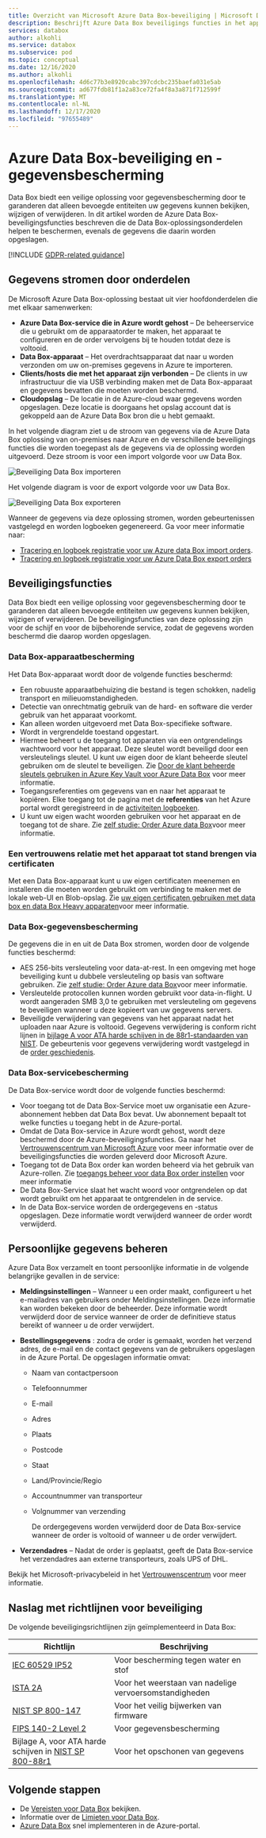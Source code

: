 ```yaml
---
title: Overzicht van Microsoft Azure Data Box-beveiliging | Microsoft Docs in gegevens
description: Beschrijft Azure Data Box beveiligings functies in het apparaat, de service en de gegevens die zich op Data Box bevinden.
services: databox
author: alkohli
ms.service: databox
ms.subservice: pod
ms.topic: conceptual
ms.date: 12/16/2020
ms.author: alkohli
ms.openlocfilehash: 4d6c77b3e8920cabc397cdcbc235baefa031e5ab
ms.sourcegitcommit: ad677fdb81f1a2a83ce72fa4f8a3a871f712599f
ms.translationtype: MT
ms.contentlocale: nl-NL
ms.lasthandoff: 12/17/2020
ms.locfileid: "97655489"
---
```

# <a name="azure-data-box-security-and-data-protection"></a>Azure Data Box-beveiliging en -gegevensbescherming

Data Box biedt een veilige oplossing voor gegevensbescherming door te garanderen dat alleen bevoegde entiteiten uw gegevens kunnen bekijken, wijzigen of verwijderen. In dit artikel worden de Azure Data Box-beveiligingsfuncties beschreven die de Data Box-oplossingsonderdelen helpen te beschermen, evenals de gegevens die daarin worden opgeslagen.

[!INCLUDE [GDPR-related guidance](../../includes/gdpr-intro-sentence.md)]

## <a name="data-flow-through-components"></a>Gegevens stromen door onderdelen

De Microsoft Azure Data Box-oplossing bestaat uit vier hoofdonderdelen die met elkaar samenwerken:

- **Azure Data Box-service die in Azure wordt gehost** – De beheerservice die u gebruikt om de apparaatorder te maken, het apparaat te configureren en de order vervolgens bij te houden totdat deze is voltooid.
- **Data Box-apparaat** – Het overdrachtsapparaat dat naar u worden verzonden om uw on-premises gegevens in Azure te importeren.
- **Clients/hosts die met het apparaat zijn verbonden** – De clients in uw infrastructuur die via USB verbinding maken met de Data Box-apparaat en gegevens bevatten die moeten worden beschermd.
- **Cloudopslag** – De locatie in de Azure-cloud waar gegevens worden opgeslagen. Deze locatie is doorgaans het opslag account dat is gekoppeld aan de Azure Data Box bron die u hebt gemaakt.

In het volgende diagram ziet u de stroom van gegevens via de Azure Data Box oplossing van on-premises naar Azure en de verschillende beveiligings functies die worden toegepast als de gegevens via de oplossing worden uitgevoerd. Deze stroom is voor een import volgorde voor uw Data Box.

![Beveiliging Data Box importeren](media/data-box-security/data-box-security-import.png)

Het volgende diagram is voor de export volgorde voor uw Data Box.

![Beveiliging Data Box exporteren](media/data-box-security/data-box-security-export.png)

Wanneer de gegevens via deze oplossing stromen, worden gebeurtenissen vastgelegd en worden logboeken gegenereerd. Ga voor meer informatie naar:

- [Tracering en logboek registratie voor uw Azure data Box import orders](data-box-logs.md).
- [Tracering en logboek registratie voor uw Azure Data Box export orders](data-box-export-logs.md)

## <a name="security-features"></a>Beveiligingsfuncties

Data Box biedt een veilige oplossing voor gegevensbescherming door te garanderen dat alleen bevoegde entiteiten uw gegevens kunnen bekijken, wijzigen of verwijderen. De beveiligingsfuncties van deze oplossing zijn voor de schijf en voor de bijbehorende service, zodat de gegevens worden beschermd die daarop worden opgeslagen.

### <a name="data-box-device-protection"></a>Data Box-apparaatbescherming

Het Data Box-apparaat wordt door de volgende functies beschermd:

- Een robuuste apparaatbehuizing die bestand is tegen schokken, nadelig transport en milieuomstandigheden. 
- Detectie van onrechtmatig gebruik van de hard- en software die verder gebruik van het apparaat voorkomt.
- Kan alleen worden uitgevoerd met Data Box-specifieke software.
- Wordt in vergrendelde toestand opgestart.
- Hiermee beheert u de toegang tot apparaten via een ontgrendelings wachtwoord voor het apparaat. Deze sleutel wordt beveiligd door een versleutelings sleutel. U kunt uw eigen door de klant beheerde sleutel gebruiken om de sleutel te beveiligen. Zie [Door de klant beheerde sleutels gebruiken in Azure Key Vault voor Azure Data Box](data-box-customer-managed-encryption-key-portal.md) voor meer informatie.
- Toegangsreferenties om gegevens van en naar het apparaat te kopiëren. Elke toegang tot de pagina met de **referenties** van het Azure portal wordt geregistreerd in de [activiteiten logboeken](data-box-logs.md#query-activity-logs-during-setup).
- U kunt uw eigen wacht woorden gebruiken voor het apparaat en de toegang tot de share. Zie [zelf studie: Order Azure data Box](data-box-deploy-ordered.md)voor meer informatie.

### <a name="establish-trust-with-the-device-via-certificates"></a>Een vertrouwens relatie met het apparaat tot stand brengen via certificaten

Met een Data Box-apparaat kunt u uw eigen certificaten meenemen en installeren die moeten worden gebruikt om verbinding te maken met de lokale web-UI en Blob-opslag. Zie [uw eigen certificaten gebruiken met data box en data Box Heavy apparaten](data-box-bring-your-own-certificates.md)voor meer informatie.

### <a name="data-box-data-protection"></a>Data Box-gegevensbescherming

De gegevens die in en uit de Data Box stromen, worden door de volgende functies beschermd:

- AES 256-bits versleuteling voor data-at-rest. In een omgeving met hoge beveiliging kunt u dubbele versleuteling op basis van software gebruiken. Zie [zelf studie: Order Azure data Box](data-box-deploy-ordered.md)voor meer informatie.
- Versleutelde protocollen kunnen worden gebruikt voor data-in-flight. U wordt aangeraden SMB 3,0 te gebruiken met versleuteling om gegevens te beveiligen wanneer u deze kopieert van uw gegevens servers.
- Beveiligde verwijdering van gegevens van het apparaat nadat het uploaden naar Azure is voltooid. Gegevens verwijdering is conform richt lijnen in [bijlage A voor ATA harde schijven in de 88r1-standaarden van NIST](https://nvlpubs.nist.gov/nistpubs/SpecialPublications/NIST.SP.800-88r1.pdf). De gebeurtenis voor gegevens verwijdering wordt vastgelegd in de [order geschiedenis](data-box-logs.md#download-order-history).

### <a name="data-box-service-protection"></a>Data Box-servicebescherming

De Data Box-service wordt door de volgende functies beschermd:

- Voor toegang tot de Data Box-Service moet uw organisatie een Azure-abonnement hebben dat Data Box bevat. Uw abonnement bepaalt tot welke functies u toegang hebt in de Azure-portal.
- Omdat de Data Box-service in Azure wordt gehost, wordt deze beschermd door de Azure-beveiligingsfuncties. Ga naar het [Vertrouwenscentrum van Microsoft Azure](https://www.microsoft.com/TrustCenter/Security/default.aspx) voor meer informatie over de beveiligingsfuncties die worden geleverd door Microsoft Azure.
- Toegang tot de Data Box order kan worden beheerd via het gebruik van Azure-rollen. Zie [toegangs beheer voor data Box order instellen](data-box-logs.md#set-up-access-control-on-the-order) voor meer informatie
- De Data Box-Service slaat het wacht woord voor ontgrendelen op dat wordt gebruikt om het apparaat te ontgrendelen in de service.
- In de Data Box-service worden de ordergegevens en -status opgeslagen. Deze informatie wordt verwijderd wanneer de order wordt verwijderd.

## <a name="managing-personal-data"></a>Persoonlijke gegevens beheren

Azure Data Box verzamelt en toont persoonlijke informatie in de volgende belangrijke gevallen in de service:

- **Meldingsinstellingen** – Wanneer u een order maakt, configureert u het e-mailadres van gebruikers onder Meldingsinstellingen. Deze informatie kan worden bekeken door de beheerder. Deze informatie wordt verwijderd door de service wanneer de order de definitieve status bereikt of wanneer u de order verwijdert.

- **Bestellingsgegevens** : zodra de order is gemaakt, worden het verzend adres, de e-mail en de contact gegevens van de gebruikers opgeslagen in de Azure Portal. De opgeslagen informatie omvat:

  - Naam van contactpersoon
  - Telefoonnummer
  - E-mail
  - Adres
  - Plaats
  - Postcode
  - Staat
  - Land/Provincie/Regio
  - Accountnummer van transporteur
  - Volgnummer van verzending

    De ordergegevens worden verwijderd door de Data Box-service wanneer de order is voltooid of wanneer u de order verwijdert.

- **Verzendadres** – Nadat de order is geplaatst, geeft de Data Box-service het verzendadres aan externe transporteurs, zoals UPS of DHL. 

Bekijk het Microsoft-privacybeleid in het [Vertrouwenscentrum](https://www.microsoft.com/trustcenter) voor meer informatie.


## <a name="security-guidelines-reference"></a>Naslag met richtlijnen voor beveiliging

De volgende beveiligingsrichtlijnen zijn geïmplementeerd in Data Box:

|Richtlijn   |Beschrijving   |
|---------|---------|
|[IEC 60529 IP52](https://www.iec.ch/)    | Voor bescherming tegen water en stof         |
|[ISTA 2A](https://ista.org/docs/2Aoverview.pdf)     | Voor het weerstaan van nadelige vervoersomstandigheden          |
|[NIST SP 800-147](https://nvlpubs.nist.gov/nistpubs/Legacy/SP/nistspecialpublication800-147.pdf)      | Voor het veilig bijwerken van firmware         |
|[FIPS 140-2 Level 2](https://csrc.nist.gov/csrc/media/publications/fips/140/2/final/documents/fips1402.pdf)      | Voor gegevensbescherming         |
|Bijlage A, voor ATA harde schijven in [NIST SP 800-88r1](https://nvlpubs.nist.gov/nistpubs/SpecialPublications/NIST.SP.800-88r1.pdf)      | Voor het opschonen van gegevens         |

## <a name="next-steps"></a>Volgende stappen

- De [Vereisten voor Data Box](data-box-system-requirements.md) bekijken.
- Informatie over de [Limieten voor Data Box](data-box-limits.md).
- [Azure Data Box](data-box-quickstart-portal.md) snel implementeren in de Azure-portal.
